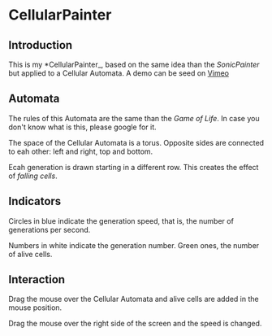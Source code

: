 
# CellularPainter

## Introduction

This is my *CellularPainter_, based on the same idea than the
*SonicPainter* but applied to a Cellular Automata. A demo can be seed on
[Vimeo](http://vimeo.com/100168098)


## Automata

The rules of this Automata are the same than the *Game of Life*. In case you
don't know what is this, please google for it.

The space of the Cellular Automata is a torus. Opposite sides are connected
to eah other: left and right, top and bottom.

Ecah generation is drawn starting in a different row. This creates the effect
of *falling cells*.


## Indicators

Circles in blue indicate the generation speed, that is, the number of
generations per second.

Numbers in white indicate the generation number. Green ones, the number of
alive cells.


## Interaction

Drag the mouse over the Cellular Automata and alive cells are added in the
mouse position.

Drag the mouse over the right side of the screen and the speed is changed.
